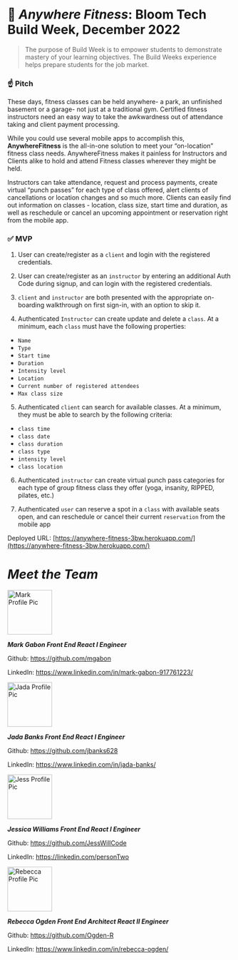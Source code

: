 # 💪 *Anywhere Fitness*: Bloom Tech Build Week, December 2022

> The purpose of Build Week is to empower students to demonstrate mastery of your learning objectives. The Build Weeks experience helps prepare students for the job market.
> 

### ☝️ **Pitch**

These days, fitness classes can be held anywhere- a park, an unfinished basement or a garage- not just at a traditional gym. Certified fitness instructors need an easy way to take the awkwardness out of attendance taking and client payment processing. 

While you could use several mobile apps to accomplish this, **AnywhereFitness** is the all-in-one solution to meet your “on-location” fitness class needs. AnywhereFitness makes it painless for Instructors and Clients alike to hold and attend Fitness classes wherever they might be held. 

Instructors can take attendance, request and process payments, create virtual “punch passes” for each type of class offered, alert clients of cancellations or location changes and so much more. Clients can easily find out information on classes - location, class size, start time and duration, as well as reschedule or cancel an upcoming appointment or reservation right from the mobile app.

### ✅  **MVP**
1. User can create/register as a `client` and login with the registered credentials.

2. User can create/register as an `instructor` by entering an additional Auth Code during signup, and can login with the registered credentials.

3. `client` and `instructor` are both presented with the appropriate on-boarding walkthrough on first sign-in, with an option to skip it.

4. Authenticated `Instructor` can create update and delete a `class`. At a minimum, each `class` must have the following properties:

- `Name`
- `Type`
- `Start time`
- `Duration`
- `Intensity level`
- `Location`
- `Current number of registered attendees`
- `Max class size`

5. Authenticated `client` can search for available classes. At a minimum, they must be able to search by the following criteria:

- `class time`
- `class date`
- `class duration`
- `class type`
- `intensity level`
- `class location`

6. Authenticated `instructor` can create virtual punch pass categories for each type of group fitness class they offer (yoga, insanity, RIPPED, pilates, etc.)

7. Authenticated `user` can reserve a spot in a `class` with available seats open, and can reschedule or cancel their current `reservation` from the mobile app

Deployed URL: [https://anywhere-fitness-3bw.herokuapp.com/](https://anywhere-fitness-3bw.herokuapp.com/)

# *Meet the Team*

<img src="https://ca.slack-edge.com/ESZCHB482-U028G2L45RC-b260f7c84dc4-512" 
alt="Mark Profile Pic" width="100" height="100" />

***Mark Gabon 
Front End React I Engineer***

Github: https://github.com/mgabon

LinkedIn: https://www.linkedin.com/in/mark-gabon-917761223/

<img src="https://avatars.githubusercontent.com/u/90862557?v=4" 
alt="Jada Profile Pic" width="100" height="100" />

***Jada Banks
Front End React I Engineer***

Github: https://github.com/jbanks628

LinkedIn: https://www.linkedin.com/in/jada-banks/

<img src="https://avatars.githubusercontent.com/u/93016877?v=4" 
alt="Jess Profile Pic" width="100" height="100" />

***Jessica Williams 
Front End React I Engineer***

Github: https://github.com/JessWillCode

LinkedIn: https://linkedin.com/personTwo

<img src="https://avatars.githubusercontent.com/u/84491111?v=4" 
alt="Rebecca Profile Pic" width="100" height="100" />

***Rebecca Ogden 
Front End Architect  React II Engineer***

Github: https://github.com/Ogden-R

LinkedIn: https://www.linkedin.com/in/rebecca-ogden/
